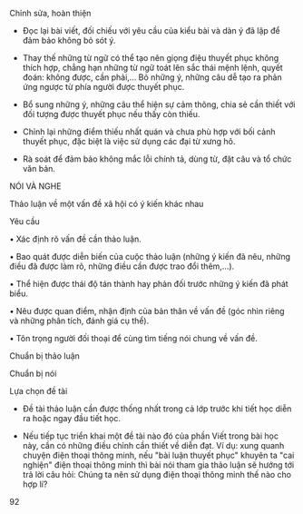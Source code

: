 Chỉnh sửa, hoàn thiện

- Đọc lại bài viết, đối chiếu với yêu cầu của kiểu bài và dàn ý đã lập để đảm bảo không bỏ sót ý.

- Thay thế những từ ngữ có thể tạo nên giọng điệu thuyết phục không thích hợp, chẳng hạn những từ ngữ toát lên sắc thái mệnh lệnh, quyết đoán: không được, cần phải,... Bỏ những ý, những câu dễ tạo ra phản ứng ngược từ phía người được thuyết phục.

- Bổ sung những ý, những câu thể hiện sự cảm thông, chia sẻ cần thiết với đối tượng được thuyết phục nếu thấy còn thiếu.

- Chỉnh lại những điểm thiếu nhất quán và chưa phù hợp với bối cảnh thuyết phục, đặc biệt là việc sử dụng các đại từ xưng hô.

- Rà soát để đảm bảo không mắc lỗi chính tả, dùng từ, đặt câu và tổ chức văn bản.

NÓI VÀ NGHE

Thảo luận về một vấn đề xã hội có ý kiến khác nhau

Yêu cầu

• Xác định rõ vấn đề cần thảo luận.

• Bao quát được diễn biến của cuộc thảo luận (những ý kiến đã nêu, những điều đã được làm rõ, những điều cần được trao đổi thêm,...).

• Thể hiện được thái độ tán thành hay phản đối trước những ý kiến đã phát biểu.

• Nêu được quan điểm, nhận định của bản thân về vấn đề (góc nhìn riêng và những phân tích, đánh giá cụ thể).

• Tôn trọng người đối thoại để cùng tìm tiếng nói chung về vấn đề.

Chuẩn bị thảo luận

Chuẩn bị nói

Lựa chọn đề tài

- Đề tài thảo luận cần được thống nhất trong cả lớp trước khi tiết học diễn ra hoặc ngay đầu tiết học.

- Nếu tiếp tục triển khai một đề tài nào đó của phần Viết trong bài học này, cần có những điều chỉnh cần thiết về diễn đạt. Ví dụ: xung quanh chuyện điện thoại thông minh, nếu "bài luận thuyết phục" khuyên ta "cai nghiện" điện thoại thông minh thì bài nói tham gia thảo luận sẽ hướng tới trả lời câu hỏi: Chúng ta nên sử dụng điện thoại thông minh thế nào cho hợp lí?

92